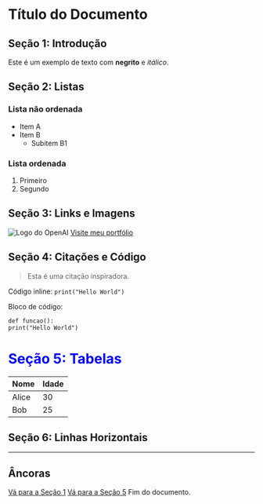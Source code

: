 # Título do Documento

<a name="secao-1"></a>
## Seção 1: Introdução
Este é um exemplo de texto com **negrito** e *itálico*.

## Seção 2: Listas
### Lista não ordenada
- Item A
- Item B
  - Subitem B1

### Lista ordenada
1. Primeiro
2. Segundo

## Seção 3: Links e Imagens
![Logo do OpenAI](https://kmpc2013.github.io/portifolio/assets/images/profile-pic-7-96x96.png)
[Visite meu portfólio](https://kmpc2013.github.io/portifolio/)

## Seção 4: Citações e Código
> Esta é uma citação inspiradora.

Código inline: `print("Hello World")`

Bloco de código:
```
def funcao():
print("Hello World")
```

<h1 name="secao-5" style="color:blue">Seção 5: Tabelas</h1>

| Nome  | Idade |
|-------|-------|
| Alice | 30    |
| Bob   | 25    |

## Seção 6: Linhas Horizontais
---

## Âncoras
[Vá para a Seção 1](#secao-1)
[Vá para a Seção 5](#secao-5)
Fim do documento.
